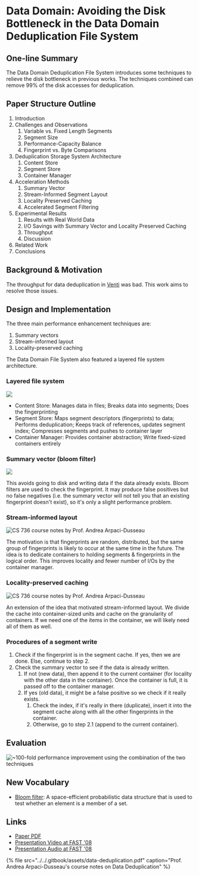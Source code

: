# Data Domain: Avoiding the Disk Bottleneck in the Data Domain Deduplication File System

## One-line Summary

The Data Domain Deduplication File System introduces some techniques to relieve the disk bottleneck in previous works. The techniques combined can remove 99% of the disk accesses for deduplication.

## Paper Structure Outline

1. Introduction
2. Challenges and Observations
   1. Variable vs. Fixed Length Segments
   2. Segment Size
   3. Performance-Capacity Balance
   4. Fingerprint vs. Byte Comparisons
3. Deduplication Storage System Architecture
   1. Content Store
   2. Segment Store
   3. Container Manager
4. Acceleration Methods
   1. Summary Vector
   2. Stream-Informed Segment Layout
   3. Locality Preserved Caching
   4. Accelerated Segment Filtering
5. Experimental Results
   1. Results with Real World Data
   2. I/O Savings with Summary Vector and Locality Preserved Caching
   3. Throughput
   4. Discussion
6. Related Work
7. Conclusions

## Background & Motivation

The throughput for data deduplication in [Venti](venti-a-new-approach-to-archival-storage.md) was bad. This work aims to resolve those issues.

## Design and Implementation

The three main performance enhancement techniques are:

1. Summary vectors
2. Stream-informed layout
3. Locality-preserved caching

The Data Domain File System also featured a layered file system architecture.

### Layered file system

![](../../.gitbook/assets/screen-shot-2020-12-29-at-11.25.01-am.png)

* Content Store: Manages data in files; Breaks data into segments; Does the fingerprinting
* Segment Store: Maps segment descriptors \(fingerprints\) to data; Performs deduplication; Keeps track of references, updates segment index; Compresses segments and pushes to container layer
* Container Manager: Provides container abstraction; Write fixed-sized containers entirely

### Summary vector \(bloom filter\)

![](../../.gitbook/assets/screen-shot-2020-12-29-at-11.57.34-am.png)

This avoids going to disk and writing data if the data already exists. Bloom filters are used to check the fingerprint. It may produce false positives but no false negatives \(i.e. the summary vector will not tell you that an existing fingerprint doesn't exist\), so it's only a slight performance problem. 

### Stream-informed layout

![CS 736 course notes by Prof. Andrea Arpaci-Dusseau](../../.gitbook/assets/screen-shot-2020-12-29-at-11.46.50-am.png)

The motivation is that fingerprints are random, distributed, but the same group of fingerprints is likely to occur at the same time in the future. The idea is to dedicate containers to holding segments & fingerprints in the logical order. This improves locality and fewer number of I/Os by the container manager.

### Locality-preserved caching

![CS 736 course notes by Prof. Andrea Arpaci-Dusseau](../../.gitbook/assets/screen-shot-2020-12-29-at-11.45.44-am.png)

An extension of the idea that motivated stream-informed layout. We divide the cache into container-sized units and cache on the granularity of containers. If we need one of the items in the container, we will likely need all of them as well.

### Procedures of a segment write

1. Check if the fingerprint is in the segment cache. If yes, then we are done. Else, continue to step 2.
2. Check the summary vector to see if the data is already written.
   1. If not \(new data\), then append it to the current container \(for locality with the other data in the container\). Once the container is full, it is passed off to the container manager.
   2. If yes \(old data\), it might be a false positive so we check if it really exists.
      1. Check the index, if it's really in there \(duplicate\), insert it into the segment cache along with all the other fingerprints in the container.
      2. Otherwise, go to step 2.1 \(append to the current container\).

## Evaluation

![~100-fold performance improvement using the combination of the two techniques](../../.gitbook/assets/screen-shot-2020-12-29-at-11.58.04-am.png)

## New Vocabulary

* [Bloom filter](https://www.youtube.com/watch?v=kfFacplFY4Y&ab_channel=SpanningTree): A space-efficient probabilistic data structure that is used to test whether an element is a member of a set.

## Links

* [Paper PDF](https://www.usenix.org/legacy/events/fast08/tech/full_papers/zhu/zhu.pdf)
* [Presentation Video at FAST '08](https://www.usenix.org/conference/fast-08/avoiding-disk-bottleneck-data-domain-deduplication-file-system)
* [Presentation Audio at FAST '08](https://c59951.ssl.cf2.rackcdn.com/legacy_media/fast08/tech/full_papers/zhu/zhu.mp3)

{% file src="../../.gitbook/assets/data-deduplication.pdf" caption="Prof. Andrea Arpaci-Dusseau\'s course notes on Data Deduplication" %}

